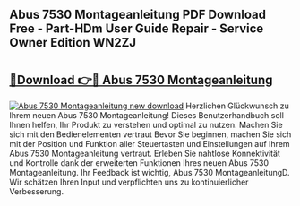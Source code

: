 ## Abus 7530 Montageanleitung PDF Download Free - Part-HDm User Guide Repair - Service Owner Edition WN2ZJ

# <h2><a href="http://df6ibg.blite.top/?on=Abus+7530+Montageanleitung">🔗Download 👉🔴 Abus 7530 Montageanleitung</a></h2>

[![Abus 7530 Montageanleitung new download](https://i.imgur.com/lujVjoI.png)](http://df6ibg.blite.top/?on=Abus+7530+Montageanleitung)
Herzlichen Glückwunsch zu Ihrem neuen Abus 7530 Montageanleitung! Dieses Benutzerhandbuch soll Ihnen helfen, Ihr Produkt zu verstehen und optimal zu nutzen. Machen Sie sich mit den Bedienelementen vertraut Bevor Sie beginnen, machen Sie sich mit der Position und Funktion aller Steuertasten und Einstellungen auf Ihrem Abus 7530 Montageanleitung vertraut. Erleben Sie nahtlose Konnektivität und Kontrolle dank der erweiterten Funktionen Ihres neuen Abus 7530 Montageanleitung. Ihr Feedback ist wichtig, Abus 7530 MontageanleitungD. Wir schätzen Ihren Input und verpflichten uns zu kontinuierlicher Verbesserung.
